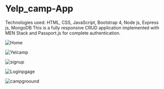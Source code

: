 # Yelp_camp-App
Technologies used: HTML, CSS, JavaScript, Bootstrap 4, Node js, Express js, MongoDB
This is a fully responsive CRUD application implemented
with MEN Stack and Passport.js for complete authentication.

![Home](https://user-images.githubusercontent.com/68499491/104999105-4b2d2500-5a52-11eb-9237-7e09529eff51.png)

![Yelcamp](https://user-images.githubusercontent.com/68499491/104999841-8c720480-5a53-11eb-8800-ade42f8e37aa.png)

![signup](https://user-images.githubusercontent.com/68499491/104999989-c5aa7480-5a53-11eb-9af6-0b611a120018.png)

![Loginpgage](https://user-images.githubusercontent.com/68499491/105000088-ebd01480-5a53-11eb-9b51-8445cf561683.png)

![campgroound](https://user-images.githubusercontent.com/68499491/105000277-25a11b00-5a54-11eb-9a53-e64217519850.png)



